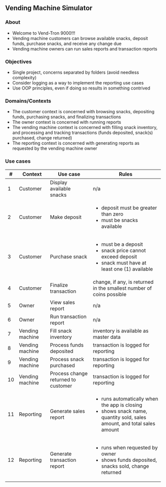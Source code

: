 ## Vending Machine Simulator
### About
+ Welcome to Vend-Tron 9000!!!
+ Vending machine customers can browse available snacks, deposit funds, purchase snacks, and receive any change due
+ Vending machine owners can run sales reports and transaction reports
### Objectives
+ Single project, concerns separated by folders (avoid needless complexity)
+ Consider logging as a way to implement the reporting use cases
+ Use OOP principles, even if doing so results in something contrived
### Domains/Contexts
+ The customer context is concerned with browsing snacks, depositing funds, purchasing snacks, and finalizing transactions
+ The owner context is concerned with running reports
+ The vending machine context is concerned with filling snack inventory, and processing and tracking transactions (funds deposited, snack(s) purchased, change returned)
+ The reporting context is concerned with generating reports as requested by the vending machine owner
### Use cases
|#|Context|Use case|Rules|
|-|-|-|-|
|1|Customer|Display available snacks|n/a|
|2|Customer|Make deposit|<ul><li>deposit must be greater than zero</li><li>must be snacks available</li></ul>|
|3|Customer|Purchase snack|<ul><li>must be a deposit</li><li>snack price cannot exceed deposit</li><li>snack must have at least one (1) available</li></ul>|
|4|Customer|Finalize transaction|change, if any, is returned in the smallest number of coins possible|
|5|Owner|View sales report|n/a|
|6|Owner|Run transaction report|n/a|
|7|Vending machine|Fill snack inventory|inventory is available as master data|
|8|Vending machine|Process funds deposited|transaction is logged for reporting|
|9|Vending machine|Process snack purchased|transaction is logged for reporting|
|10|Vending machine|Process change returned to customer|transaction is logged for reporting|
|11|Reporting|Generate sales report|<ul><li>runs automatically when the app is closing</li><li>shows snack name, quantity sold, sales amount, and total sales amount</li></ul>|
|12|Reporting|Generate transaction report|<ul><li>runs when requested by owner</li><li>shows funds deposited, snacks sold, change returned</li></ul>|

